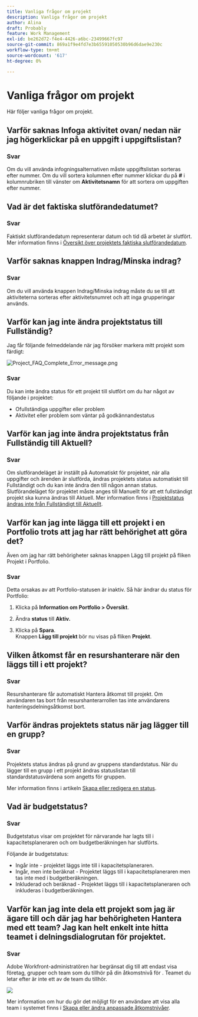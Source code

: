 ```yaml
---
title: Vanliga frågor om projekt
description: Vanliga frågor om projekt
author: Alina
draft: Probably
feature: Work Management
exl-id: be262d72-f4e4-4426-a6bc-23499667fc97
source-git-commit: 869a1f9e4fd7e3b65591050530b96d6dae9e230c
workflow-type: tm+mt
source-wordcount: '617'
ht-degree: 0%

---
```


# Vanliga frågor om projekt

Här följer vanliga frågor om projekt.

## Varför saknas Infoga aktivitet ovan/ nedan när jag högerklickar på en uppgift i uppgiftslistan?

### Svar

Om du vill använda infogningsalternativen måste uppgiftslistan sorteras efter nummer. Om du vill sortera kolumnen efter nummer klickar du på **#** i kolumnrubriken till vänster om **Aktivitetsnamn** för att sortera om uppgiften efter nummer.

## Vad är det faktiska slutförandedatumet?

### Svar

Faktiskt slutförandedatum representerar datum och tid då arbetet är slutfört. Mer information finns i [Översikt över projektets faktiska slutförandedatum](../../../manage-work/projects/planning-a-project/project-actual-completion-date.md).

## Varför saknas knappen Indrag/Minska indrag?

### Svar

Om du vill använda knappen Indrag/Minska indrag måste du se till att aktiviteterna sorteras efter aktivitetsnumret och att inga grupperingar används.

## Varför kan jag inte ändra projektstatus till Fullständig?

Jag får följande felmeddelande när jag försöker markera mitt projekt som färdigt:

![Project_FAQ_Complete_Error_message.png](assets/project-faq-complete-error-message-350x138.png)

### Svar

Du kan inte ändra status för ett projekt till slutfört om du har något av följande i projektet:

* Ofullständiga uppgifter eller problem
* Aktivitet eller problem som väntar på godkännandestatus

## Varför kan jag inte ändra projektstatus från Fullständig till Aktuell?

### Svar

Om slutförandeläget är inställt på Automatiskt för projektet, när alla uppgifter och ärenden är slutförda, ändras projektets status automatiskt till Fullständigt och du kan inte ändra den till någon annan status. Slutförandeläget för projektet måste anges till Manuellt för att ett fullständigt projekt ska kunna ändras till Aktuell. Mer information finns i [Projektstatus ändras inte från Fullständigt till Aktuellt](../../../manage-work/projects/tips-tricks-and-troubleshooting/project-status-does-not-change-from-complete-to-current.md).

## Varför kan jag inte lägga till ett projekt i en Portfolio trots att jag har rätt behörighet att göra det?

Även om jag har rätt behörigheter saknas knappen Lägg till projekt på fliken Projekt i Portfolio.

### Svar

Detta orsakas av att Portfolio-statusen är inaktiv. Så här ändrar du status för Portfolio:

1. Klicka på **Information om Portfolio > Översikt**.
1. Ändra **status** till **Aktiv.**

1. Klicka på **Spara**.\
   Knappen **Lägg till projekt** bör nu visas på fliken **Projekt**.

## Vilken åtkomst får en resurshanterare när den läggs till i ett projekt?

### Svar

Resurshanterare får automatiskt Hantera åtkomst till projekt. Om användaren tas bort från resurshanterarrollen tas inte användarens hanteringsdelningsåtkomst bort.

## Varför ändras projektets status när jag lägger till en grupp?

### Svar

Projektets status ändras på grund av gruppens standardstatus. När du lägger till en grupp i ett projekt ändras statuslistan till standardstatusvärdena som angetts för gruppen.

Mer information finns i artikeln [Skapa eller redigera en status](../../../administration-and-setup/customize-workfront/creating-custom-status-and-priority-labels/create-or-edit-a-status.md).

## Vad är budgetstatus?

### Svar

Budgetstatus visar om projektet för närvarande har lagts till i kapacitetsplaneraren och om budgetberäkningen har slutförts.

Följande är budgetstatus:

* Ingår inte - projektet läggs inte till i kapacitetsplaneraren.
* Ingår, men inte beräknat - Projektet läggs till i kapacitetsplaneraren men tas inte med i budgetberäkningen.
* Inkluderad och beräknad - Projektet läggs till i kapacitetsplaneraren och inkluderas i budgetberäkningen.

## Varför kan jag inte dela ett projekt som jag är ägare till och där jag har behörigheten Hantera med ett team? Jag kan helt enkelt inte hitta teamet i delningsdialogrutan för projektet.

### Svar

Adobe Workfront-administratören har begränsat dig till att endast visa företag, grupper och team som du tillhör på din åtkomstnivå för . Teamet du letar efter är inte ett av de team du tillhör.

![](assets/view-only-team-groups-companies-they-belong-to-350x141.png)

Mer information om hur du gör det möjligt för en användare att visa alla team i systemet finns i [Skapa eller ändra anpassade åtkomstnivåer](../../../administration-and-setup/add-users/configure-and-grant-access/create-modify-access-levels.md).
